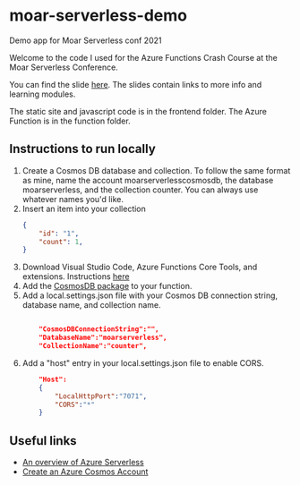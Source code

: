 # moar-serverless-demo
Demo app for Moar Serverless conf 2021

Welcome to the code I used for the Azure Functions Crash Course at the Moar Serverless Conference. 

You can find the slide [here](assets/moar.pdf). The slides contain links to more info and learning modules.

The static site and javascript code is in the frontend folder.
The Azure Function is in the function folder. 

## Instructions to run locally

1. Create a Cosmos DB database and collection. To follow the same format as mine, name the account moarserverlesscosmosdb, the database moarserverless, and the collection counter. You can always use whatever names you'd like.
2. Insert an item into your collection
    ```json
    {
        "id": "1",
        "count": 1,
    }
    ``` 
1. Download Visual Studio Code, Azure Functions Core Tools, and extensions. Instructions [here](https://docs.microsoft.com/azure/azure-functions/functions-develop-local) 
1. Add the [CosmosDB package](https://www.nuget.org/packages/Microsoft.Azure.Functions.Worker.Extensions.CosmosDB/) to your function.
2. Add a local.settings.json file with your Cosmos DB connection string, database name, and collection name. 
    ```json
    
        "CosmosDBConnectionString":"",
        "DatabaseName":"moarserverless",
        "CollectionName":"counter",
    ``` 
3. Add a "host" entry in your local.settings.json file to enable CORS.
    ```json
        "Host":
        {
            "LocalHttpPort":"7071",
            "CORS":"*"
        }
    ```

## Useful links

- [An overview of Azure Serverless](https://youtu.be/maH1Vn27w60)
- [Create an Azure Cosmos Account](https://docs.microsoft.com/azure/cosmos-db/create-cosmosdb-resources-portal)